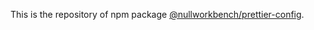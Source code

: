 This is the repository of npm package [@nullworkbench/prettier-config](https://github.com/users/nullworkbench/packages/npm/package/prettier-config).
